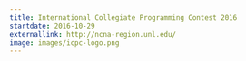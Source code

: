 ```yaml
---
title: International Collegiate Programming Contest 2016
startdate: 2016-10-29
externallink: http://ncna-region.unl.edu/
image: images/icpc-logo.png
---
```

